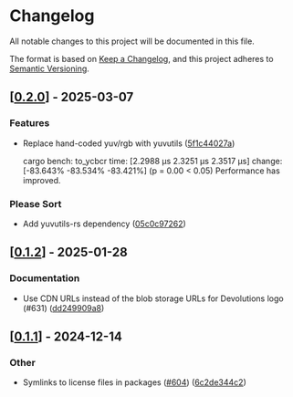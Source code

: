 # Changelog

All notable changes to this project will be documented in this file.

The format is based on [Keep a Changelog](https://keepachangelog.com/en/1.0.0/),
and this project adheres to [Semantic Versioning](https://semver.org/spec/v2.0.0.html).


## [[0.2.0](https://github.com/Devolutions/IronRDP/compare/ironrdp-graphics-v0.1.2...ironrdp-graphics-v0.2.0)] - 2025-03-07

### <!-- 1 -->Features

- Replace hand-coded yuv/rgb with yuvutils ([5f1c44027a](https://github.com/Devolutions/IronRDP/commit/5f1c44027a7f6da5271565461764dd3f61729ee4)) 

  cargo bench:
  to_ycbcr                time:   [2.2988 µs 2.3251 µs 2.3517 µs]
                          change: [-83.643% -83.534% -83.421%] (p = 0.00 < 0.05)
                          Performance has improved.

### <!-- 99 -->Please Sort

- Add yuvutils-rs dependency ([05c0c97262](https://github.com/Devolutions/IronRDP/commit/05c0c9726264c88265c01b7d60caffcf19e5f3cd)) 



## [[0.1.2](https://github.com/Devolutions/IronRDP/compare/ironrdp-graphics-v0.1.1...ironrdp-graphics-v0.1.2)] - 2025-01-28

### <!-- 6 -->Documentation

- Use CDN URLs instead of the blob storage URLs for Devolutions logo (#631) ([dd249909a8](https://github.com/Devolutions/IronRDP/commit/dd249909a894004d4f728d30b3a4aa77a0f8193b)) 



## [[0.1.1](https://github.com/Devolutions/IronRDP/compare/ironrdp-graphics-v0.1.0...ironrdp-graphics-v0.1.1)] - 2024-12-14

### Other

- Symlinks to license files in packages ([#604](https://github.com/Devolutions/IronRDP/pull/604)) ([6c2de344c2](https://github.com/Devolutions/IronRDP/commit/6c2de344c2dd93ce9621834e0497ed7c3bfaf91a)) 
